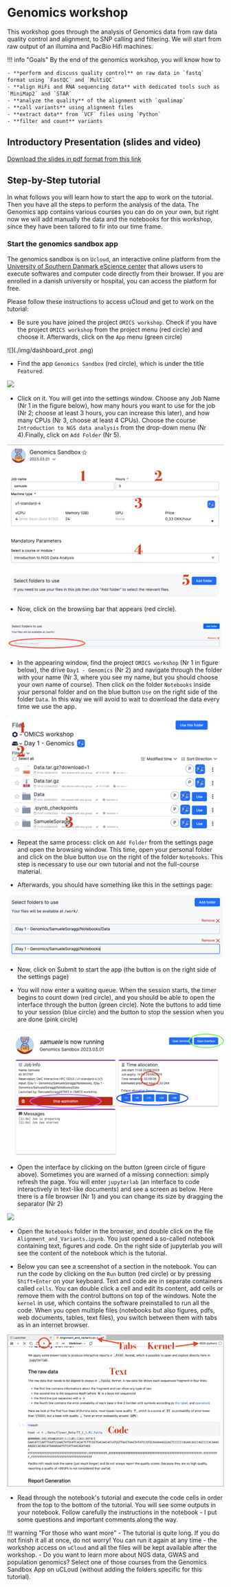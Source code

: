 # Genomics workshop

This workshop goes through  the analysis of Genomics data from raw data quality control and alignment, to SNP calling and filtering. We will start from raw output of an illumina and PacBio Hifi machines.

!!! info "Goals"
    By the end of the genomics workshop, you will know how to

    - **perform and discuss quality control** on raw data in `fastq` format using `FastQC` and `MultiQC`
    - **align HiFi and RNA sequencing data** with dedicated tools such as `MiniMap2` and `STAR`
    - **analyze the quality** of the alignment with `qualimap`
    - **call variants** using alignment files
    - **extract data** from `VCF` files using `Python`
    - **filter and count** variants 

## Introductory Presentation (slides and video)

<a href="assets/OMICSworkshop2023Genomics.pdf" download>Download the slides in pdf format from this link</a>

## Step-by-Step tutorial

In what follows you will learn how to start the app to work on the tutorial. Then you have all the steps to perform the analysis of the data. The Genomics app contains various courses you can do on your own, but right now we will add manually the data and the notebooks for this workshop, since they have been tailored to fir into our time frame.

### Start the genomics sandbox app

The genomics sandbox is on `Ucloud`, an interactive online platform from the [University of Southern Danmark eScience center](https://escience.sdu.dk/) that allows users to execute softwares and computer code directly from their browser. If you are enrolled in a danish university or hospital, you can access the platform for free.

Please follow these instructions to access uCloud and get to work on the tutorial:

* Be sure you have joined the project `OMICS workshop`. Check if you have the project `OMICS workshop` from the project menu (red circle) and choose it. Afterwards, click on the `App` menu (green circle)

![](./img/dashboard_prot
.png)

* Find the app `Genomics Sandbox` (red circle), which is under the title `Featured`.
  
![](./img/chooseapp_genomics.png)

* Click on it. You will get into the settings window. Choose any Job Name (Nr 1 in the figure below), how many hours you want to use for the job (Nr 2; choose at least 3 hours, you can increase this later), and how many CPUs (Nr 3, choose at least 4 CPUs). Choose the course `Introduction to NGS data analysis` from the drop-down menu (Nr 4).Finally, click on `Add Folder` (Nr 5).

![](./img/setting_genomics.png)

* Now, click on the browsing bar that appears (red circle).

![](./img/addfolder.png)

* In the appearing window, find the project `OMICS workshop` (Nr 1 in figure below), the drive `Day1 - Genomics` (Nr 2) and navigate through the folder with your name (Nr 3, where you see my name, but you should choose your own name of course). Then click on the folder `Notebooks` inside your personal folder and on the blue button `Use` on the right side of the folder `Data`. In this way we will avoid to wait to download the data every time we use the app.

![](./img/addfile_genomics.png)

* Repeat the same process: click on `Add Folder` from the settings page and open the browsing window. This time, open your personal folder and click on the blue button `Use` on the right of the folder `Notebooks`. This step is necessary to use our own tutorial and not the full-course material.

* Afterwards, you should have something like this in the settings page:

![](./img/addedfolder_genomics.png)

* Now, click on Submit to start the app (the button is on the right side of the settings page)

* You will now enter a waiting queue. When the session starts, the timer begins to count down (red circle), and you should be able to open the interface through the button (green circle). Note the buttons to add time to your session (blue circle) and the button to stop the session when you are done (pink circle)

![](./img/running_genomics.png)

* Open the interface by clicking on the button (green circle of figure above). Sometimes you are warned of a missing connection: simply refresh the page. You will enter `jupyterlab` (an interface to code interactively in text-like documents) and see a screen as below. Here there is a file browser (Nr 1) and you can change its size by dragging the separator (Nr 2)

![](./img/jupyterlab_genomics.png)

* Open the `Notebooks` folder in the browser, and double click on the file `Alignment_and_Variants.ipynb`. You just opened a so-called  notebook containing text, figures and code. On the right side of jupyterlab you will see the content of the notebook which is the tutorial.

* Below you can see a screenshot of a section in the notebook. You can run the code by clicking on the `Run` button (red circle) or by pressing `Shift+Enter` on your keyboard. Text and code are in separate containers called `cells`. You can double click a cell and edit its content, add cells or remove them with the control buttons on top of the windows. Note the `kernel` in use, which contains the software preinstalled to run all the code. When you open multiple files (notebooks but also figures, pdfs, web documents, tables, text files), you switch between them with tabs as in an internet browser.

![](./img/jupyterlabNb_genomics.png)

* Read through the notebook's tutorial and execute the code cells in order from the top to the bottom of the tutorial. You will see some outputs in your notebook. Follow carefully the instructions in the notebook - I put some questions and important comments along the way.

!!! warning "For those who want more"
    - The tutorial is quite long. If you do not finish it all at once, do not worry! You can run it again at any time - the workshop access on `uCloud` and all the files will be kept available after the workshop.
    - Do you want to learn more about NGS data, GWAS and population genomics? Select one of those courses from the Genomics Sandbox App on uCLoud (without adding the folders specific for this tutorial).